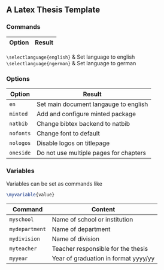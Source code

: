 ## A Latex Thesis Template

### Commands
Option | Result
------ | ------
`\selectlanguage{english}` & Set language to english
`\selectlanguage{ngerman}` & Set language to german

### Options
Option | Result
------ | ------
`en` | Set main document langauge to english
`minted` | Add and configure minted package
`natbib` | Change bibtex backend to natbib
`nofonts` | Change font to default
`nologos` | Disable logos on titlepage
`oneside` | Do not use multiple pages for chapters

### Variables
Variables can be set as commands like
```tex
\myvariable{value}
```

Command | Content
------- | -------
`myschool` | Name of school or institution
`mydepartment` | Name of department
`mydivision` | Name of division
`myteacher` | Teacher responsible for the thesis
`myyear` | Year of graduation in format yyyy/yy